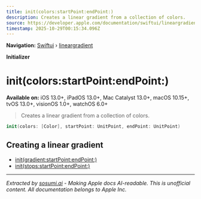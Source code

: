 ```yaml
---
title: init(colors:startPoint:endPoint:)
description: Creates a linear gradient from a collection of colors.
source: https://developer.apple.com/documentation/swiftui/lineargradient/init(colors:startpoint:endpoint:)
timestamp: 2025-10-29T00:15:34.096Z
---
```


**Navigation:** [Swiftui](/documentation/swiftui) › [lineargradient](/documentation/swiftui/lineargradient)

**Initializer**

# init(colors:startPoint:endPoint:)

**Available on:** iOS 13.0+, iPadOS 13.0+, Mac Catalyst 13.0+, macOS 10.15+, tvOS 13.0+, visionOS 1.0+, watchOS 6.0+

> Creates a linear gradient from a collection of colors.

```swift
init(colors: [Color], startPoint: UnitPoint, endPoint: UnitPoint)
```

## Creating a linear gradient

- [init(gradient:startPoint:endPoint:)](/documentation/swiftui/lineargradient/init(gradient:startpoint:endpoint:))
- [init(stops:startPoint:endPoint:)](/documentation/swiftui/lineargradient/init(stops:startpoint:endpoint:))

---

*Extracted by [sosumi.ai](https://sosumi.ai) - Making Apple docs AI-readable.*
*This is unofficial content. All documentation belongs to Apple Inc.*
